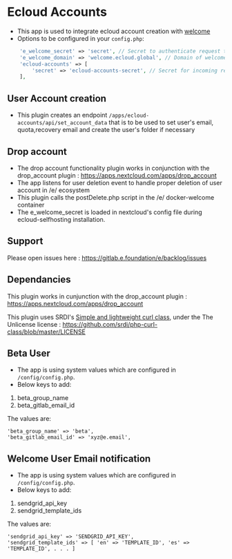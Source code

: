 # Ecloud Accounts

- This app is used to integrate ecloud account creation with [welcome](https://gitlab.e.foundation/e/infra/docker-welcome)
- Options to be configured in your `config.php`:
```php
    'e_welcome_secret' => 'secret', // Secret to authenticate request to the welcome server
    'e_welcome_domain' => 'welcome.ecloud.global', // Domain of welcome server
    'ecloud-accounts' => [
        'secret' => 'ecloud-accounts-secret', // Secret for incoming requests to authenticate against
    ],
```

## User Account creation

- This plugin creates an endpoint `/apps/ecloud-accounts/api/set_account_data` that is to be used to set user's email, quota,recovery email and create the user's folder if necessary

## Drop account

- The drop account functionality plugin works in conjunction with the drop_account plugin : https://apps.nextcloud.com/apps/drop_account
- The app listens for user deletion event to handle proper deletion of user account in /e/ ecosystem 
- This plugin calls the postDelete.php script in the /e/ docker-welcome container 
- The e_welcome_secret is loaded in nextcloud's config file during ecloud-selfhosting installation. 

## Support

Please open issues here : https://gitlab.e.foundation/e/backlog/issues

## Dependancies

This plugin works in cunjunction with the drop_account plugin : https://apps.nextcloud.com/apps/drop_account

This plugin uses SRDI's [Simple and lightweight curl class](https://github.com/srdi/php-curl-class), under the The Unlicense license : https://github.com/srdi/php-curl-class/blob/master/LICENSE

## Beta User

- The app is using system values which are configured in `/config/config.php`. 
- Below keys to add:
1. beta_group_name
2. beta_gitlab_email_id

The values are:
```
'beta_group_name' => 'beta',
'beta_gitlab_email_id' => 'xyz@e.email',
```

## Welcome User Email notification

- The app is using system values which are configured in `/config/config.php`. 
- Below keys to add:
1. sendgrid_api_key
2. sendgrid_template_ids

The values are:
```
'sendgrid_api_key' => 'SENDGRID_API_KEY',
'sendgrid_template_ids' => [ 'en' => 'TEMPLATE_ID', 'es' => 'TEMPLATE_ID', . . . ]
```

